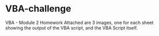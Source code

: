 # VBA-challenge
VBA - Module 2 Homework
Attached are 3 images, one for each sheet showing the output of the VBA script, and the VBA Script itself.
